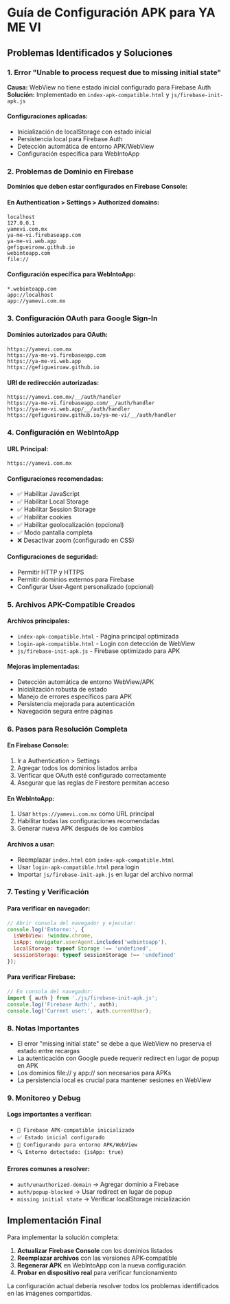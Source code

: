 # Guía de Configuración APK para YA ME VI

## Problemas Identificados y Soluciones

### 1. Error "Unable to process request due to missing initial state"

**Causa:** WebView no tiene estado inicial configurado para Firebase Auth
**Solución:** Implementado en `index-apk-compatible.html` y `js/firebase-init-apk.js`

#### Configuraciones aplicadas:
- Inicialización de localStorage con estado inicial
- Persistencia local para Firebase Auth
- Detección automática de entorno APK/WebView
- Configuración específica para WebIntoApp

### 2. Problemas de Dominio en Firebase

**Dominios que deben estar configurados en Firebase Console:**

#### En Authentication > Settings > Authorized domains:
```
localhost
127.0.0.1
yamevi.com.mx
ya-me-vi.firebaseapp.com
ya-me-vi.web.app
gefigueiroaw.github.io
webintoapp.com
file://
```

#### Configuración específica para WebIntoApp:
```
*.webintoapp.com
app://localhost
app://yamevi.com.mx
```

### 3. Configuración OAuth para Google Sign-In

#### Dominios autorizados para OAuth:
```
https://yamevi.com.mx
https://ya-me-vi.firebaseapp.com
https://ya-me-vi.web.app
https://gefigueiroaw.github.io
```

#### URI de redirección autorizadas:
```
https://yamevi.com.mx/__/auth/handler
https://ya-me-vi.firebaseapp.com/__/auth/handler
https://ya-me-vi.web.app/__/auth/handler
https://gefigueiroaw.github.io/ya-me-vi/__/auth/handler
```

### 4. Configuración en WebIntoApp

#### URL Principal:
```
https://yamevi.com.mx
```

#### Configuraciones recomendadas:
- ✅ Habilitar JavaScript
- ✅ Habilitar Local Storage
- ✅ Habilitar Session Storage
- ✅ Habilitar cookies
- ✅ Habilitar geolocalización (opcional)
- ✅ Modo pantalla completa
- ❌ Desactivar zoom (configurado en CSS)

#### Configuraciones de seguridad:
- Permitir HTTP y HTTPS
- Permitir dominios externos para Firebase
- Configurar User-Agent personalizado (opcional)

### 5. Archivos APK-Compatible Creados

#### Archivos principales:
- `index-apk-compatible.html` - Página principal optimizada
- `login-apk-compatible.html` - Login con detección de WebView
- `js/firebase-init-apk.js` - Firebase optimizado para APK

#### Mejoras implementadas:
- Detección automática de entorno WebView/APK
- Inicialización robusta de estado
- Manejo de errores específicos para APK
- Persistencia mejorada para autenticación
- Navegación segura entre páginas

### 6. Pasos para Resolución Completa

#### En Firebase Console:
1. Ir a Authentication > Settings
2. Agregar todos los dominios listados arriba
3. Verificar que OAuth esté configurado correctamente
4. Asegurar que las reglas de Firestore permitan acceso

#### En WebIntoApp:
1. Usar `https://yamevi.com.mx` como URL principal
2. Habilitar todas las configuraciones recomendadas
3. Generar nueva APK después de los cambios

#### Archivos a usar:
- Reemplazar `index.html` con `index-apk-compatible.html`
- Usar `login-apk-compatible.html` para login
- Importar `js/firebase-init-apk.js` en lugar del archivo normal

### 7. Testing y Verificación

#### Para verificar en navegador:
```javascript
// Abrir consola del navegador y ejecutar:
console.log('Entorno:', {
  isWebView: !window.chrome,
  isApp: navigator.userAgent.includes('webintoapp'),
  localStorage: typeof Storage !== 'undefined',
  sessionStorage: typeof sessionStorage !== 'undefined'
});
```

#### Para verificar Firebase:
```javascript
// En consola del navegador:
import { auth } from './js/firebase-init-apk.js';
console.log('Firebase Auth:', auth);
console.log('Current user:', auth.currentUser);
```

### 8. Notas Importantes

- El error "missing initial state" se debe a que WebView no preserva el estado entre recargas
- La autenticación con Google puede requerir redirect en lugar de popup en APK
- Los dominios file:// y app:// son necesarios para APKs
- La persistencia local es crucial para mantener sesiones en WebView

### 9. Monitoreo y Debug

#### Logs importantes a verificar:
- `🚀 Firebase APK-compatible inicializado`
- `✅ Estado inicial configurado`
- `📱 Configurando para entorno APK/WebView`
- `🔍 Entorno detectado: {isApp: true}`

#### Errores comunes a resolver:
- `auth/unauthorized-domain` → Agregar dominio a Firebase
- `auth/popup-blocked` → Usar redirect en lugar de popup
- `missing initial state` → Verificar localStorage inicialización

## Implementación Final

Para implementar la solución completa:

1. **Actualizar Firebase Console** con los dominios listados
2. **Reemplazar archivos** con las versiones APK-compatible
3. **Regenerar APK** en WebIntoApp con la nueva configuración
4. **Probar en dispositivo real** para verificar funcionamiento

La configuración actual debería resolver todos los problemas identificados en las imágenes compartidas.
